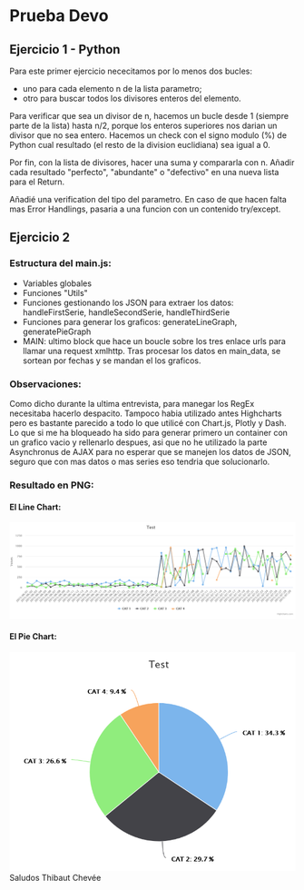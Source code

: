 # Prueba Devo

## Ejercicio 1 - Python

Para este primer ejercicio nececitamos por lo menos dos bucles: 
- uno para cada elemento n de la lista parametro;
- otro para buscar todos los divisores enteros del elemento.

Para verificar que sea un divisor de n, hacemos un bucle desde 1 (siempre parte de la lista) hasta n/2, porque los enteros superiores nos darian un divisor que no sea entero. Hacemos un check con el signo modulo (%) de Python cual resultado (el resto de la division euclidiana) sea igual a 0.

Por fin, con la lista de divisores, hacer una suma y compararla con n.
Añadir cada resultado "perfecto", "abundante" o "defectivo" en una nueva lista para el Return.

Añadié una verification del tipo del parametro. En caso de que hacen falta mas Error Handlings, pasaria a una funcion con un contenido try/except. 

## Ejercicio 2

### Estructura del main.js:
- Variables globales
- Funciones "Utils"
- Funciones gestionando los JSON para extraer los datos: handleFirstSerie, handleSecondSerie, handleThirdSerie
- Funciones para generar los graficos: generateLineGraph, generatePieGraph
- MAIN: ultimo block que hace un boucle sobre los tres enlace urls para llamar una request xmlhttp. Tras procesar los datos en main_data, se sortean por fechas y se mandan el los graficos.

### Observaciones: 

Como dicho durante la ultima entrevista, para manegar los RegEx necesitaba hacerlo despacito.
Tampoco habia utilizado antes Highcharts pero es bastante parecido a todo lo que utilicé con Chart.js, Plotly y Dash. Lo que si me ha bloqueado ha sido para generar primero un container con un grafico vacio y  rellenarlo despues, asi que no he utilizado la parte Asynchronus de AJAX para no esperar que se manejen los datos de JSON, seguro que con mas datos o mas series eso tendria que solucionarlo.

### Resultado en PNG:

#### El Line Chart:
![alt text](https://github.com/timy600/PruebaDevo/blob/main/img/linechart.png)

#### El Pie Chart:
![alt text](https://github.com/timy600/PruebaDevo/blob/main/img/piechart.png)
Saludos
Thibaut Chevée